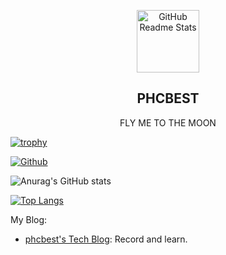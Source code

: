 <p align="center">
 <img width="100px" src="https://avatars.githubusercontent.com/u/44636532?v=4" align="center" alt="GitHub Readme Stats" />
 <h2 align="center">PHCBEST</h2>
 <p align="center">FLY ME TO THE MOON</p>
</p>

[![trophy](https://github-profile-trophy.vercel.app/?username=phcbest&column=-1)](https://github.com/ryo-ma/github-profile-trophy)

[![Github](https://img.shields.io/github/followers/phcbest?label=Follow&style=social)](https://phcbest.github.io/)

![Anurag's GitHub stats](https://github-readme-stats.vercel.app/api?username=phcbest&show_icons=true)

[![Top Langs](https://github-readme-stats.vercel.app/api/top-langs/?username=phcbest)](https://github.com/anuraghazra/github-readme-stats)


My Blog: 
- [phcbest's Tech Blog](https://phcbest.github.io/): Record and learn.

